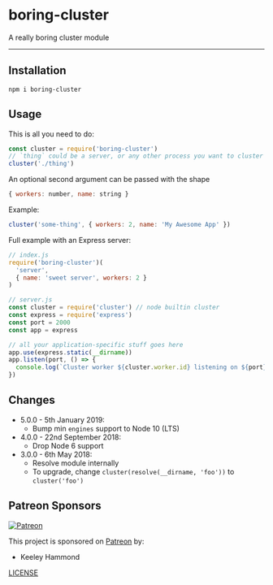 # boring-cluster

A really boring cluster module

--------

## Installation

`npm i boring-cluster`

## Usage

This is all you need to do:

```javascript
const cluster = require('boring-cluster')
// `thing` could be a server, or any other process you want to cluster
cluster('./thing')
```

An optional second argument can be passed with the shape

```javascript
{ workers: number, name: string }
```

Example:
```javascript
cluster('some-thing', { workers: 2, name: 'My Awesome App' })
```

Full example with an Express server:

```javascript
// index.js
require('boring-cluster')(
  'server',
  { name: 'sweet server', workers: 2 }
)

// server.js
const cluster = require('cluster') // node builtin cluster
const express = require('express')
const port = 2000
const app = express

// all your application-specific stuff goes here
app.use(express.static(__dirname))
app.listen(port, () => {
  console.log(`Cluster worker ${cluster.worker.id} listening on ${port}`)
})
```

## Changes

* 5.0.0 - 5th January 2019:
  * Bump min `engines` support to Node 10 (LTS)
* 4.0.0 - 22nd September 2018:
  * Drop Node 6 support
* 3.0.0 - 6th May 2018:
  * Resolve module internally
  * To upgrade, change `cluster(resolve(__dirname, 'foo'))` to `cluster('foo')`

## Patreon Sponsors

[![Patreon](https://img.shields.io/badge/patreon-donate-yellow.svg)](https://www.patreon.com/zacanger)

This project is sponsored on [Patreon](https://www.patreon.com/zacanger) by:

* Keeley Hammond

[LICENSE](./LICENSE.md)
